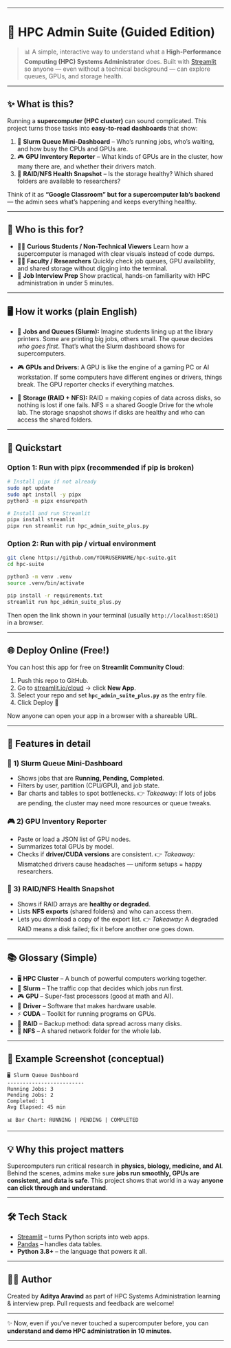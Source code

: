 

---

# 🌟 HPC Admin Suite (Guided Edition)

> 📊 A simple, interactive way to understand what a **High-Performance Computing (HPC) Systems Administrator** does.
> Built with [Streamlit](https://streamlit.io/) so anyone — even without a technical background — can explore queues, GPUs, and storage health.

---

## ✨ What is this?

Running a **supercomputer (HPC cluster)** can sound complicated.
This project turns those tasks into **easy-to-read dashboards** that show:

1. 🚦 **Slurm Queue Mini-Dashboard** – Who’s running jobs, who’s waiting, and how busy the CPUs and GPUs are.
2. 🎮 **GPU Inventory Reporter** – What kinds of GPUs are in the cluster, how many there are, and whether their drivers match.
3. 💾 **RAID/NFS Health Snapshot** – Is the storage healthy? Which shared folders are available to researchers?

Think of it as **“Google Classroom” but for a supercomputer lab’s backend** — the admin sees what’s happening and keeps everything healthy.

---

## 🎯 Who is this for?

* 👩‍🎓 **Curious Students / Non-Technical Viewers**
  Learn how a supercomputer is managed with clear visuals instead of code dumps.
* 👨‍🏫 **Faculty / Researchers**
  Quickly check job queues, GPU availability, and shared storage without digging into the terminal.
* 💼 **Job Interview Prep**
  Show practical, hands-on familiarity with HPC administration in under 5 minutes.

---

## 🖥️ How it works (plain English)

* 🚦 **Jobs and Queues (Slurm):**
  Imagine students lining up at the library printers. Some are printing big jobs, others small. The queue decides *who goes first*. That’s what the Slurm dashboard shows for supercomputers.

* 🎮 **GPUs and Drivers:**
  A GPU is like the engine of a gaming PC or AI workstation. If some computers have different engines or drivers, things break. The GPU reporter checks if everything matches.

* 💾 **Storage (RAID + NFS):**
  RAID = making copies of data across disks, so nothing is lost if one fails.
  NFS = a shared Google Drive for the whole lab. The storage snapshot shows if disks are healthy and who can access the shared folders.

---

## 🚀 Quickstart

### Option 1: Run with **pipx** (recommended if pip is broken)

```bash
# Install pipx if not already
sudo apt update
sudo apt install -y pipx
python3 -m pipx ensurepath

# Install and run Streamlit
pipx install streamlit
pipx run streamlit run hpc_admin_suite_plus.py
```

### Option 2: Run with pip / virtual environment

```bash
git clone https://github.com/YOURUSERNAME/hpc-suite.git
cd hpc-suite

python3 -m venv .venv
source .venv/bin/activate

pip install -r requirements.txt
streamlit run hpc_admin_suite_plus.py
```

Then open the link shown in your terminal (usually `http://localhost:8501`) in a browser.

---

## 🌐 Deploy Online (Free!)

You can host this app for free on **Streamlit Community Cloud**:

1. Push this repo to GitHub.
2. Go to [streamlit.io/cloud](https://streamlit.io/cloud) → click **New App**.
3. Select your repo and set **`hpc_admin_suite_plus.py`** as the entry file.
4. Click Deploy 🚀

Now anyone can open your app in a browser with a shareable URL.

---

## 📖 Features in detail

### 🚦 1) Slurm Queue Mini-Dashboard

* Shows jobs that are **Running, Pending, Completed**.
* Filters by user, partition (CPU/GPU), and job state.
* Bar charts and tables to spot bottlenecks.
  👉 *Takeaway:* If lots of jobs are pending, the cluster may need more resources or queue tweaks.

### 🎮 2) GPU Inventory Reporter

* Paste or load a JSON list of GPU nodes.
* Summarizes total GPUs by model.
* Checks if **driver/CUDA versions** are consistent.
  👉 *Takeaway:* Mismatched drivers cause headaches — uniform setups = happy researchers.

### 💾 3) RAID/NFS Health Snapshot

* Shows if RAID arrays are **healthy or degraded**.
* Lists **NFS exports** (shared folders) and who can access them.
* Lets you download a copy of the export list.
  👉 *Takeaway:* A degraded RAID means a disk failed; fix it before another one goes down.

---

## 📚 Glossary (Simple)

* 🖥️ **HPC Cluster** – A bunch of powerful computers working together.
* 🚦 **Slurm** – The traffic cop that decides which jobs run first.
* 🎮 **GPU** – Super-fast processors (good at math and AI).
* 🧩 **Driver** – Software that makes hardware usable.
* ⚡ **CUDA** – Toolkit for running programs on GPUs.
* 💾 **RAID** – Backup method: data spread across many disks.
* 📂 **NFS** – A shared network folder for the whole lab.

---

## 🎨 Example Screenshot (conceptual)

```
🖥️ Slurm Queue Dashboard
-------------------------
Running Jobs: 3
Pending Jobs: 2
Completed: 1
Avg Elapsed: 45 min

📊 Bar Chart: RUNNING | PENDING | COMPLETED
```

---

## 💡 Why this project matters

Supercomputers run critical research in **physics, biology, medicine, and AI**.
Behind the scenes, admins make sure **jobs run smoothly, GPUs are consistent, and data is safe**.
This project shows that world in a way **anyone can click through and understand**.

---

## 🛠️ Tech Stack

* [Streamlit](https://streamlit.io/) – turns Python scripts into web apps.
* [Pandas](https://pandas.pydata.org/) – handles data tables.
* **Python 3.8+** – the language that powers it all.

---

## 👩‍💻 Author

Created by **Aditya Aravind** as part of HPC Systems Administration learning & interview prep.
Pull requests and feedback are welcome!

---

✨ Now, even if you’ve never touched a supercomputer before, you can **understand and demo HPC administration in 10 minutes.**

---

